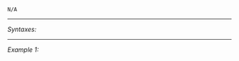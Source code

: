 `N/A`


---
*Syntaxes:*

<!-- [] call `BIS_fnc_moduleObjectiveRaceFinish` -->

---
*Example 1:*

<!-- 
```sqf
[] call BIS_fnc_moduleObjectiveRaceFinish;
``` -->